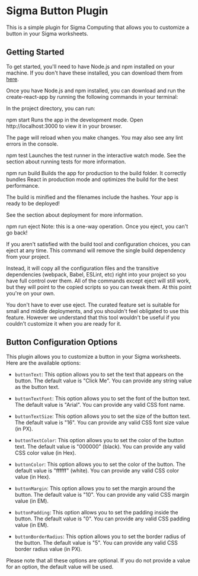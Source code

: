 # Sigma Button Plugin

This is a simple plugin for Sigma Computing that allows you to customize a button in your Sigma worksheets.

## Getting Started

To get started, you'll need to have Node.js and npm installed on your machine. If you don't have these installed, you can download them from [here](https://nodejs.org/en/download/).

Once you have Node.js and npm installed, you can download and run the create-react-app by running the following commands in your terminal:

In the project directory, you can run:

npm start
Runs the app in the development mode.
Open http://localhost:3000 to view it in your browser.

The page will reload when you make changes.
You may also see any lint errors in the console.

npm test
Launches the test runner in the interactive watch mode.
See the section about running tests for more information.

npm run build
Builds the app for production to the build folder.
It correctly bundles React in production mode and optimizes the build for the best performance.

The build is minified and the filenames include the hashes.
Your app is ready to be deployed!

See the section about deployment for more information.

npm run eject
Note: this is a one-way operation. Once you eject, you can't go back!

If you aren't satisfied with the build tool and configuration choices, you can eject at any time. This command will remove the single build dependency from your project.

Instead, it will copy all the configuration files and the transitive dependencies (webpack, Babel, ESLint, etc) right into your project so you have full control over them. All of the commands except eject will still work, but they will point to the copied scripts so you can tweak them. At this point you're on your own.

You don't have to ever use eject. The curated feature set is suitable for small and middle deployments, and you shouldn't feel obligated to use this feature. However we understand that this tool wouldn't be useful if you couldn't customize it when you are ready for it.


## Button Configuration Options

This plugin allows you to customize a button in your Sigma worksheets. Here are the available options:

- `buttonText`: This option allows you to set the text that appears on the button. 
    The default value is "Click Me". You can provide any string value as the button text.

- `buttonTextFont`: This option allows you to set the font of the button text. 
    The default value is "Arial". You can provide any valid CSS font name.

- `buttonTextSize`: This option allows you to set the size of the button text. 
    The default value is "16". You can provide any valid CSS font size value (in PX).

- `buttonTextColor`: This option allows you to set the color of the button text. 
    The default value is "000000" (black). You can provide any valid CSS color value (in Hex).

- `buttonColor`: This option allows you to set the color of the button. 
    The default value is "ffffff" (white). You can provide any valid CSS color value (in Hex).

- `buttonMargin`: This option allows you to set the margin around the button. 
    The default value is "10". You can provide any valid CSS margin value (in EM).

- `buttonPadding`: This option allows you to set the padding inside the button. 
    The default value is "0". You can provide any valid CSS padding value (in EM).

- `buttonBorderRadius`: This option allows you to set the border radius of the button. 
    The default value is "5". You can provide any valid CSS border radius value (in PX).

Please note that all these options are optional. If you do not provide a value for an option, the default value will be used.
